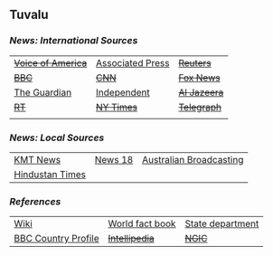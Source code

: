 ## Tuvalu ##

### _News: International Sources_ ###
|   |   |   |
| --- | --- | --- |
| [~~Voice of America~~]() | [Associated Press](https://apnews.com/Tuvalu) | [~~Reuters~~]() |
| [~~BBC~~]() | [~~CNN~~]() | [~~Fox News~~]() |
| [The Guardian](https://www.theguardian.com/world/tuvalu)  | [Independent](https://www.independent.co.uk/topic/tuvalu) | [~~Al Jazeera~~]() |
| [~~RT~~]() | [~~NY Times~~]() | [~~Telegraph~~]() |
|  |  |  |

### _News: Local Sources_ ###
|   |   |   |
| --- | --- | --- |
| [KMT News](https://kmt.news/) | [News 18](https://www.news18.com/newstopics/tuvalu.html) | [Australian Broadcasting](https://www.abc.net.au/news/topic/tuvalu) |
| [Hindustan Times](https://www.hindustantimes.com/topic/tuvalu) |  |  |


### _References_ ###
|   |   |   |
| --- | --- | --- |
| [Wiki](https://en.wikipedia.org/wiki/Tuvalu) | [World fact book](https://www.cia.gov/library/publications/resources/the-world-factbook/geos/tv.html) | [State department](https://www.state.gov/countries-areas/tuvalu/) |
| [BBC Country Profile](https://www.bbc.com/news/world-asia-pacific-16340072) | [~~Intellipedia~~]() | [~~NGIC~~]() |

